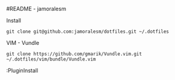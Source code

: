 #README - jamoralesm

Install

    git clone git@github.com:jamoralesm/dotfiles.git ~/.dotfiles

VIM  - Vundle

    git clone https://github.com/gmarik/Vundle.vim.git ~/.dotfiles/vim/bundle/Vundle.vim

:PluginInstall
